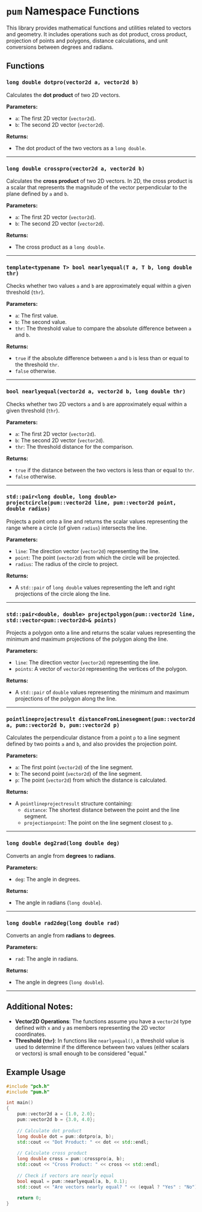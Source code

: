 # `pum` Namespace Functions

This library provides mathematical functions and utilities related to vectors and geometry. It includes operations such as dot product, cross product, projection of points and polygons, distance calculations, and unit conversions between degrees and radians.

## Functions

### `long double dotpro(vector2d a, vector2d b)`
Calculates the **dot product** of two 2D vectors.

**Parameters:**
- `a`: The first 2D vector (`vector2d`).
- `b`: The second 2D vector (`vector2d`).

**Returns:**
- The dot product of the two vectors as a `long double`.

---

### `long double crosspro(vector2d a, vector2d b)`
Calculates the **cross product** of two 2D vectors. In 2D, the cross product is a scalar that represents the magnitude of the vector perpendicular to the plane defined by `a` and `b`.

**Parameters:**
- `a`: The first 2D vector (`vector2d`).
- `b`: The second 2D vector (`vector2d`).

**Returns:**
- The cross product as a `long double`.

---

### `template<typename T> bool nearlyequal(T a, T b, long double thr)`
Checks whether two values `a` and `b` are approximately equal within a given threshold (`thr`).

**Parameters:**
- `a`: The first value.
- `b`: The second value.
- `thr`: The threshold value to compare the absolute difference between `a` and `b`.

**Returns:**
- `true` if the absolute difference between `a` and `b` is less than or equal to the threshold `thr`.
- `false` otherwise.

---

### `bool nearlyequal(vector2d a, vector2d b, long double thr)`
Checks whether two 2D vectors `a` and `b` are approximately equal within a given threshold (`thr`).

**Parameters:**
- `a`: The first 2D vector (`vector2d`).
- `b`: The second 2D vector (`vector2d`).
- `thr`: The threshold distance for the comparison.

**Returns:**
- `true` if the distance between the two vectors is less than or equal to `thr`.
- `false` otherwise.

---

### `std::pair<long double, long double> projectcircle(pum::vector2d line, pum::vector2d point, double radius)`
Projects a point onto a line and returns the scalar values representing the range where a circle (of given `radius`) intersects the line.

**Parameters:**
- `line`: The direction vector (`vector2d`) representing the line.
- `point`: The point (`vector2d`) from which the circle will be projected.
- `radius`: The radius of the circle to project.

**Returns:**
- A `std::pair` of `long double` values representing the left and right projections of the circle along the line.

---

### `std::pair<double, double> projectpolygon(pum::vector2d line, std::vector<pum::vector2d>& points)`
Projects a polygon onto a line and returns the scalar values representing the minimum and maximum projections of the polygon along the line.

**Parameters:**
- `line`: The direction vector (`vector2d`) representing the line.
- `points`: A vector of `vector2d` representing the vertices of the polygon.

**Returns:**
- A `std::pair` of `double` values representing the minimum and maximum projections of the polygon along the line.

---

### `pointlineprojectresult distanceFromLinesegment(pum::vector2d a, pum::vector2d b, pum::vector2d p)`
Calculates the perpendicular distance from a point `p` to a line segment defined by two points `a` and `b`, and also provides the projection point.

**Parameters:**
- `a`: The first point (`vector2d`) of the line segment.
- `b`: The second point (`vector2d`) of the line segment.
- `p`: The point (`vector2d`) from which the distance is calculated.

**Returns:**
- A `pointlineprojectresult` structure containing:
  - `distance`: The shortest distance between the point and the line segment.
  - `projectionpoint`: The point on the line segment closest to `p`.

---

### `long double deg2rad(long double deg)`
Converts an angle from **degrees** to **radians**.

**Parameters:**
- `deg`: The angle in degrees.

**Returns:**
- The angle in radians (`long double`).

---

### `long double rad2deg(long double rad)`
Converts an angle from **radians** to **degrees**.

**Parameters:**
- `rad`: The angle in radians.

**Returns:**
- The angle in degrees (`long double`).

---

## Additional Notes:
- **Vector2D Operations**: The functions assume you have a `vector2d` type defined with `x` and `y` as members representing the 2D vector coordinates.
- **Threshold (`thr`)**: In functions like `nearlyequal()`, a threshold value is used to determine if the difference between two values (either scalars or vectors) is small enough to be considered "equal."

## Example Usage

```cpp
#include "pch.h"
#include "pum.h"

int main()
{
    pum::vector2d a = {1.0, 2.0};
    pum::vector2d b = {3.0, 4.0};
    
    // Calculate dot product
    long double dot = pum::dotpro(a, b);
    std::cout << "Dot Product: " << dot << std::endl;
    
    // Calculate cross product
    long double cross = pum::crosspro(a, b);
    std::cout << "Cross Product: " << cross << std::endl;
    
    // Check if vectors are nearly equal
    bool equal = pum::nearlyequal(a, b, 0.1);
    std::cout << "Are vectors nearly equal? " << (equal ? "Yes" : "No") << std::endl;
    
    return 0;
}
